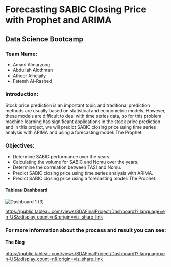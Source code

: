 
# Forecasting SABIC Closing Price with Prophet and ARIMA
## Data Science Bootcamp

### Team Name:
* Amani Almarzoog
* Abdullah Alothman
* Atheer Alhejaily
* Fatemh Al-Rashed

### Introduction:
Stock price prediction is an important topic and traditional prediction methods are usually based on statistical and econometric models. However, these models are difficult to deal with time series data, so for this problem machine learning has significant applications in the stock price prediction and in this project, we will predict SABIC closing price using time series analysis with ARIMA and using a forecasting model: The Prophet.

### Objectives:
- Determine SABIC performance over the years.
- Calculating the volume for SABIC and Nomu over the years.
- Determine the correlation between TASI and Nomu.
- Predict SABIC closing price using time series analysis with ARIMA.
- Predict SABIC closing price using a forecasting model: The Prophet.

#### Tableau Dashboard 

![Dashboard 1 (3)](https://user-images.githubusercontent.com/81245467/125210573-4b8fd580-e2a9-11eb-85ea-9c1b04a85d0d.png)

   https://public.tableau.com/views/SDAFinalProject/Dashboard1?:language=en-US&:display_count=n&:origin=viz_share_link
  
### For more information about the process and result you can see:
#### The Blog 

  https://public.tableau.com/views/SDAFinalProject/Dashboard1?:language=en-US&:display_count=n&:origin=viz_share_link

